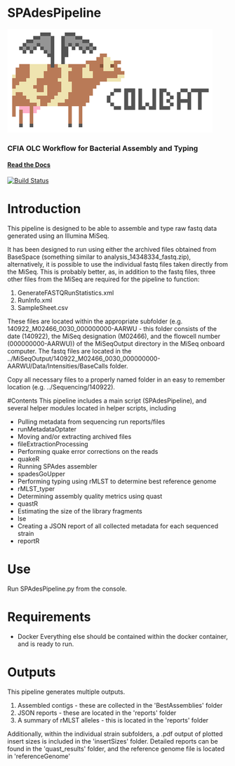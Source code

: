 SPAdesPipeline
==============

![alt text](cowbat.png "Cowbat")

### CFIA OLC Workflow for Bacterial Assembly and Typing

#### [Read the Docs](http://olc-bioinformatics.github.io/COWBAT/)

[![Build Status](https://travis-ci.org/OLC-Bioinformatics/COWBAT.svg?branch=master)](https://travis-ci.org/OLC-Bioinformatics/COWBAT)

# Introduction

This pipeline is designed to be able to assemble and type raw fastq data generated using an Illumina MiSeq.

It has been designed to run using either the archived files obtained from BaseSpace (something similar to analysis_14348334_fastq.zip),
alternatively, it is possible to use the individual fastq files taken directly from the MiSeq. This is probably better, as,
in addition to the fastq files, three other files from the MiSeq are required for the pipeline to function:

1. GenerateFASTQRunStatistics.xml
2. RunInfo.xml
3. SampleSheet.csv

These files are located within the appropriate subfolder (e.g. 140922_M02466_0030_000000000-AARWU - this folder consists
of the date (140922), the MiSeq designation (M02466), and the flowcell number (000000000-AARWU)) of the MiSeqOutput
directory in the MiSeq onboard computer. The fastq files are located in the ../MiSeqOutput/140922_M02466_0030_000000000-AARWU/Data/Intensities/BaseCalls
folder.

Copy all necessary files to a properly named folder in an easy to remember location (e.g. ../Sequencing/140922).

#Contents
This pipeline includes a main script (SPAdesPipeline), and several helper modules located in helper scripts, including
* Pulling metadata from sequencing run reports/files
 * runMetadataOptater
* Moving and/or extracting archived files
 * fileExtractionProcessing
* Performing quake error corrections on the reads
 * quakeR
* Running SPAdes assembler
 * spadesGoUpper
* Performing typing using rMLST to determine best reference genome
 * rMLST_typer
* Determining assembly quality metrics using quast
 * quastR
* Estimating the size of the library fragments
 * lse
* Creating a JSON report of all collected metadata for each sequenced strain
 * reportR

# Use
Run SPAdesPipeline.py from the console.

# Requirements
* Docker
Everything else should be contained within the docker container, and is ready to run.

# Outputs
This pipeline generates multiple outputs.

1. Assembled contigs - these are collected in the 'BestAssemblies' folder
2. JSON reports - these are located in the 'reports' folder
3. A summary of rMLST alleles - this is located in the 'reports' folder

Additionally, within the individual strain subfolders, a .pdf output of plotted insert sizes is included in the 'insertSizes' folder.
Detailed reports can be found in the 'quast_results' folder, and the reference genome file is located in 'referenceGenome'

